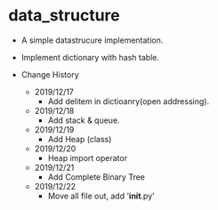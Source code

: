 # data_structure

- A simple datastrucure implementation.

- Implement dictionary with hash table.

- Change History
  - 2019/12/17
    - Add delitem in dictioanry(open addressing).
  - 2019/12/18
    - Add stack & queue.
  - 2019/12/19
    - Add Heap (class)
  - 2019/12/20
    - Heap import operator
  - 2019/12/21
    - Add Complete Binary Tree
  - 2019/12/22
    - Move all file out, add '__init__.py'
